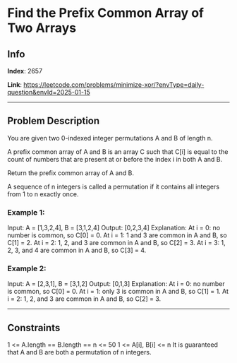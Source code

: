 # Find the Prefix Common Array of Two Arrays

## Info
**Index**: 2657

**Link**: https://leetcode.com/problems/minimize-xor/?envType=daily-question&envId=2025-01-15

---

## Problem Description
You are given two 0-indexed integer permutations A and B of length n.

A prefix common array of A and B is an array C such that C[i] is equal to the count of numbers that are present at or before the index i in both A and B.

Return the prefix common array of A and B.

A sequence of n integers is called a permutation if it contains all integers from 1 to n exactly once.

### Example 1:

Input: A = [1,3,2,4], B = [3,1,2,4]
Output: [0,2,3,4]
Explanation: At i = 0: no number is common, so C[0] = 0.
At i = 1: 1 and 3 are common in A and B, so C[1] = 2.
At i = 2: 1, 2, and 3 are common in A and B, so C[2] = 3.
At i = 3: 1, 2, 3, and 4 are common in A and B, so C[3] = 4.

### Example 2:

Input: A = [2,3,1], B = [3,1,2]
Output: [0,1,3]
Explanation: At i = 0: no number is common, so C[0] = 0.
At i = 1: only 3 is common in A and B, so C[1] = 1.
At i = 2: 1, 2, and 3 are common in A and B, so C[2] = 3.

---

## Constraints

1 <= A.length == B.length == n <= 50
1 <= A[i], B[i] <= n
It is guaranteed that A and B are both a permutation of n integers.